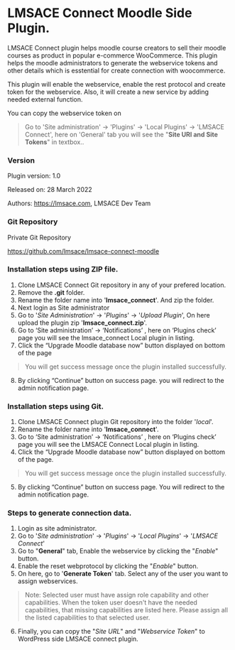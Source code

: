 LMSACE Connect Moodle Side Plugin.
=========================================

LMSACE Connect plugin helps moodle course creators to sell their moodle courses as product in popular e-commerce WooCommerce.
This plugin helps the moodle administrators to generate the webservice tokens and other details which is esstential for create connection with woocommerce.

This plugin will enable the webservice, enable the rest protocol and create token for the webservice.
Also, it will create a new service by adding needed external function.

You can copy the webservice token on
> Go to 'Site administration' -> 'Plugins' -> 'Local Plugins' -> 'LMSACE Connect', here on 'General' tab you will see the "**Site URl and Site Tokens**" in textbox..

### Version

Plugin version: 1.0

Released on: 28 March 2022

Authors: https://lmsace.com, LMSACE Dev Team

### Git Repository

Private Git Repository

https://github.com/lmsace/lmsace-connect-moodle


### Installation steps using ZIP file.

1. Clone LMSACE Connect Git repository in any of your prefered location.
2. Remove the **.git** folder.
3. Rename the folder name into '**lmsace_connect**'. And zip the folder.
4. Next login as Site administrator
5. Go to '*Site Administration*' -> '*Plugins*' -> '*Upload Plugin*', On here upload the plugin zip '**lmsace_connect.zip**'.
6. Go to ‘Site administration’ -> ‘Notifications’ , here on ‘Plugins check’ page you will see the lmsace_connect Local plugin in listing.
7. Click the “Upgrade Moodle database now” button displayed on bottom of the page
> You will get success message once the plugin installed successfully.
8. By clicking “Continue” button on success page. you will redirect to the admin notification page.


### Installation steps using Git.

1. Clone LMSACE Connect plugin Git repository into the folder '*local*'.
2. Rename the folder name into '**lmsace_connect**'.
3. Go to ‘Site administration’ -> ‘Notifications’ , here on ‘Plugins check’ page you will see the LMSACE Connect Local plugin in listing.
4. Click the “Upgrade Moodle database now” button displayed on bottom of the page.
> You will get success message once the plugin installed successfully.
5. By clicking “Continue” button on success page. You will redirect to the admin notification page.

### Steps to generate connection data.

1. Login as site administrator.
2. Go to '*Site administration*' -> '*Plugins*' -> '*Local Plugins*' -> '*LMSACE Connect*'
3. Go to "**General**" tab, Enable the webservice by clicking the "*Enable*" button.
4. Enable the reset webprotocol by clicking the "*Enable*" button.
5. On here, go to '**Generate Token**' tab. Select any of the user you want to assign webservices.
> Note: Selected user must have assign role capability and other capabilities. When the token user doesn't have the needed capabilities, that missing capabilities are listed here. Please assign all the listed capabilities to that selected user.
6. Finally, you can copy the "*Site URL*" and "*Webservice Token*" to WordPress side LMSACE connect plugin.
